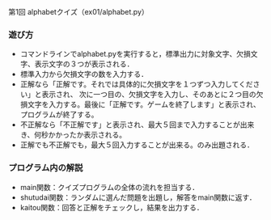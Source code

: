  第1回
alphabetクイズ（ex01/alphabet.py）
### 遊び方
* コマンドラインでalphabet.pyを実行すると，標準出力に対象文字、欠損文字、表示文字の３つが表示される．
* 標準入力から欠損文字の数を入力する．
* 正解なら「正解です。それでは具体的に欠損文字を１つずつ入力してください」と表示され、
次に一つ目の、欠損文字を入力し、そのあとに２つ目の欠損文字を入力する。最後に「正解です。ゲームを終了します」と表示され、プログラムが終了する。
* 不正解なら「不正解です」と表示され、最大５回まで入力することが出来き、何秒かかったか表示される。
* 正解でも不正解でも，最大５回入力することが出来る。のみ出題される．
### プログラム内の解説
* main関数：クイズプログラムの全体の流れを担当する．
* shutudai関数：ランダムに選んだ問題を出題し，解答をmain関数に返す．
* kaitou関数：回答と正解をチェックし，結果を出力する．
